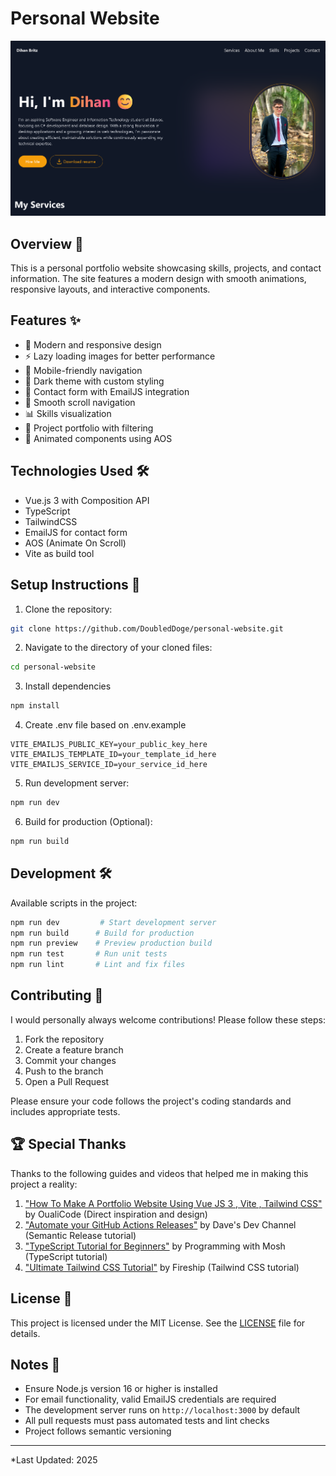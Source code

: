 # Personal Website

![Personal Website Screenshot](/public/Preview-Image.png "Preview Screenshot")

## Overview 📖

This is a personal portfolio website showcasing skills, projects, and contact information. The site features a modern design with smooth animations, responsive layouts, and interactive components.

## Features ✨

- 🎨 Modern and responsive design
- ⚡ Lazy loading images for better performance
- 📱 Mobile-friendly navigation
- 🌙 Dark theme with custom styling
- 📧 Contact form with EmailJS integration
- 🎯 Smooth scroll navigation
- 📊 Skills visualization
- 💼 Project portfolio with filtering
- 🔄 Animated components using AOS

## Technologies Used 🛠️

- Vue.js 3 with Composition API
- TypeScript
- TailwindCSS
- EmailJS for contact form
- AOS (Animate On Scroll)
- Vite as build tool

## Setup Instructions 🚀

1. Clone the repository:

```bash
git clone https://github.com/DoubledDoge/personal-website.git
```

2. Navigate to the directory of your cloned files:

```bash
cd personal-website
```

3. Install dependencies

```bash
npm install
```

4. Create .env file based on .env.example

```
VITE_EMAILJS_PUBLIC_KEY=your_public_key_here
VITE_EMAILJS_TEMPLATE_ID=your_template_id_here
VITE_EMAILJS_SERVICE_ID=your_service_id_here
```

5. Run development server:

```bash
npm run dev
```

6. Build for production (Optional):

```bash
npm run build
```

## Development 🛠️

Available scripts in the project:

```bash
npm run dev         # Start development server
npm run build      # Build for production
npm run preview    # Preview production build
npm run test       # Run unit tests
npm run lint       # Lint and fix files
```

## Contributing 🤝

I would personally always welcome contributions! Please follow these steps:

1. Fork the repository
2. Create a feature branch
3. Commit your changes
4. Push to the branch
5. Open a Pull Request

Please ensure your code follows the project's coding standards and includes appropriate tests.

## 🏆 Special Thanks

Thanks to the following guides and videos that helped me in making this project a reality:

1. ["How To Make A Portfolio Website Using Vue JS 3 , Vite , Tailwind CSS"](https://youtu.be/U10h8rrPe6g?si=FprBplIGIb9CdQrr) by OualiCode (Direct inspiration and design)
2. ["Automate your GitHub Actions Releases"](https://youtu.be/mah8PV6ugNY?si=89sEaKP98L4EFIeo) by Dave's Dev Channel (Semantic Release tutorial)
3. ["TypeScript Tutorial for Beginners"](https://youtu.be/d56mG7DezGs?si=MXyVzUIsJ9XPLANO) by Programming with Mosh (TypeScript tutorial)
4. ["Ultimate Tailwind CSS Tutorial"](https://youtu.be/pfaSUYaSgRo?si=J624GO5XDqX0eA0F) by Fireship (Tailwind CSS tutorial)

## License 📜

This project is licensed under the MIT License. See the [LICENSE](LICENSE) file for details.

## Notes 📌

- Ensure Node.js version 16 or higher is installed
- For email functionality, valid EmailJS credentials are required
- The development server runs on `http://localhost:3000` by default
- All pull requests must pass automated tests and lint checks
- Project follows semantic versioning

---

\*Last Updated: 2025
